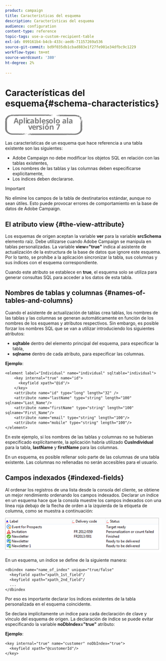 ```yaml
---
product: campaign
title: Características del esquema
description: Características del esquema
audience: configuration
content-type: reference
topic-tags: use-a-custom-recipient-table
exl-id: 099161b4-b4cb-433c-aed6-71157269a536
source-git-commit: bd9f035db1cbad883e1f27fe901e34dfbc9c1229
workflow-type: tm+mt
source-wordcount: '380'
ht-degree: 2%

---
```


# Características del esquema{#schema-characteristics}

![](../../assets/v7-only.svg)

Las características de un esquema que hace referencia a una tabla existente son las siguientes:

* Adobe Campaign no debe modificar los objetos SQL en relación con las tablas existentes,
* Los nombres de las tablas y las columnas deben especificarse explícitamente,
* Los índices deben declararse.

>[!IMPORTANT]
>
>No elimine los campos de la tabla de destinatarios estándar, aunque no sean útiles. Esto puede provocar errores de comportamiento en la base de datos de Adobe Campaign.

## El atributo view {#the-view-attribute}

Los esquemas de origen aceptan la variable **ver** para la variable **srcSchema** elemento raíz. Debe utilizarse cuando Adobe Campaign se manipula en tablas personalizadas. La variable **view=&quot;true&quot;** indica al asistente de actualización de la estructura de la base de datos que ignore este esquema. Por lo tanto, se prohíbe a la aplicación sincronizar la tabla, sus columnas y sus índices con el esquema correspondiente.

Cuando este atributo se establece en **true**, el esquema solo se utiliza para generar consultas SQL para acceder a los datos de esta tabla.

## Nombres de tablas y columnas {#names-of-tables-and-columns}

Cuando el asistente de actualización de tablas crea tablas, los nombres de las tablas y las columnas se generan automáticamente en función de los nombres de los esquemas y atributos respectivos. Sin embargo, es posible forzar los nombres SQL que se van a utilizar introduciendo los siguientes atributos:

* **sqltable** dentro del elemento principal del esquema, para especificar la tabla,
* **sqlname** dentro de cada atributo, para especificar las columnas.

**Ejemplo**:

```
<element label="Individual" name="individual" sqltable="individual">
    <key internal="true" name="id">
      <keyfield xpath="@id"/>
    </key> 
    <attribute name="id" type="long" length="32" />
    <attribute name="lastName" type="string" length="100" sqlname="Last_Name"/>
    <attribute name="firstName" type="string" length="100" sqlname="First_Name"/>
    <attribute name="email" type="string" length="100"/>
    <attribute name="mobile" type="string" length="100"/>
</element>
```

En este ejemplo, si los nombres de las tablas y columnas no se hubieran especificado explícitamente, la aplicación habría utilizado **CusIndividual** para la tabla, **lastName** y **firstName** para las columnas.

En un esquema, es posible rellenar solo parte de las columnas de una tabla existente. Las columnas no rellenadas no serán accesibles para el usuario.

## Campos indexados {#indexed-fields}

Al ordenar los registros de una lista desde la consola del cliente, se obtiene un mejor rendimiento ordenando los campos indexados. Declarar un índice en un esquema hace que la consola muestre los campos indexados con una línea roja debajo de la flecha de orden a la izquierda de la etiqueta de columna, como se muestra a continuación:

![](assets/s_ncs_integration_mapping_index.png)

En un esquema, un índice se define de la siguiente manera:

```
<dbindex name="name_of_index" unique="true/false"
  <keyfield xpath="xpath_1st_field"/
  <keyfield xpath="xpath_2nd_field"/
  ...
</dbindex
```

Por eso es importante declarar los índices existentes de la tabla personalizada en el esquema coincidente.

Se declara implícitamente un índice para cada declaración de clave y vínculo del esquema de origen. La declaración de índice se puede evitar especificando la variable **noDbIndex=&quot;true&quot;** atributo:

**Ejemplo**:

```
<key internal="true" name="customer" noDbIndex="true">
  <keyfield xpath="@customerId"/>
</key>
```
